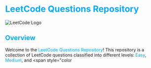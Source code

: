 # <span style="color:#00aaff">LeetCode Questions Repository</span>

![LeetCode Logo](https://upload.wikimedia.org/wikipedia/commons/thumb/1/19/LeetCode_logo_black.png/250px-LeetCode_logo_black.png)

## <span style="color:#00aaff">Overview</span>

Welcome to the <span style="color:#00aaff">LeetCode Questions Repository</span>! This repository is a collection of LeetCode questions classified into different levels: <span style="color:#00aaff">Easy</span>, <span style="color:#00aaff">Medium</span>, and <span style="color
